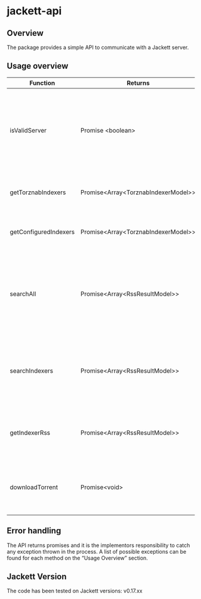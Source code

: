 # jackett-api

## Overview
The package provides a simple API to communicate with a Jackett server.

## Usage overview
| Function      | Returns       |Description|Exceptions|
| ------------- | ------------- |-----------|----------|
| isValidServer  | Promise \<boolean\>  | Sends an HTTP request to test the connection to the server & tries to parse the result(Tests XML type) ||
| getTorznabIndexers  | Promise\<Array\<TorznabIndexerModel\>\>  | Fetches a list of all **supported** trackers on Jackett | - HTTP Error <br/> - parsing error |
| getConfiguredIndexers  | Promise\<Array\<TorznabIndexerModel\>\>  | Fetches a list of all **configured** trackers on Jackett | - HTTP Error <br/> - parsing error | 
| searchAll | Promise\<Array\<RssResultModel\>\> | Fetches a list of torrent results, by a given search query, from all configured trackers combined | - HTTP Error <br/> - parsing error |
| searchIndexers | Promise\<Array\<RssResultModel\>\> | Fetches a list of torrent results, by a given search query, from the specific indexers | - HTTP Error <br/> - parsing error |
| getIndexerRss | Promise\<Array\<RssResultModel\>\> | Fetches a list of torrent results from an Rss feed of a given indexer | - HTTP Error <br/> - parsing error |
| downloadTorrent | Promise\<void\> | Downloads a torrent frile of a given RssResult | - HTTP Error <br/> - parsing error <br/> - FileSystem errors(Ex. Permissions) |

## Error handling

The API returns promises and it is the implementors responsibility to catch any exception thrown in the process. A list of possible exceptions can be found for each method on the “Usage Overview” section.


## Jackett Version

The code has been tested on Jackett versions: v0.17.xx
